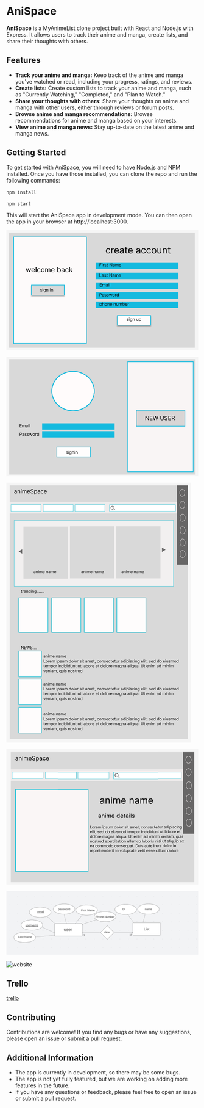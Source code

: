 # AniSpace
**AniSpace** is a MyAnimeList clone project built with React and Node.js with Express. It allows users to track their anime and manga, create lists, and share their thoughts with others.

## Features
* **Track your anime and manga:** Keep track of the anime and manga you've watched or read, including your progress, ratings, and reviews.
* **Create lists:** Create custom lists to track your anime and manga, such as "Currently Watching," "Completed," and "Plan to Watch."
* **Share your thoughts with others:** Share your thoughts on anime and manga with other users, either through reviews or forum posts.
* **Browse anime and manga recommendations:** Browse recommendations for anime and manga based on your interests.
* **View anime and manga news:** Stay up-to-date on the latest anime and manga news.


## Getting Started
To get started with AniSpace, you will need to have Node.js and NPM installed. Once you have those installed, you can clone the repo and run the following commands:

```
npm install
```

```
npm start
```
This will start the AniSpace app in development mode. You can then open the app in your browser at http://localhost:3000.


![signUp](./ReadMe/signup.png)

![login](./ReadMe/login.png)

![main](./ReadMe/main.png)

![animeDetails](./ReadMe/animedetails.png)

![ERD](./ReadMe/ERD.png)

![website](./ReadMe/.png)

## Trello

[trello](https://trello.com/b/HXxLjblQ/project-3)

## Contributing
Contributions are welcome! If you find any bugs or have any suggestions, please open an issue or submit a pull request.

## Additional Information
* The app is currently in development, so there may be some bugs.
* The app is not yet fully featured, but we are working on adding more features in the future.
* If you have any questions or feedback, please feel free to open an issue or submit a pull request.

